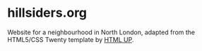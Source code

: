 hillsiders.org
==============

Website for a neighbourhood in North London, 
adapted from the HTML5/CSS Twenty template by [HTML UP](https://html5up.net).

